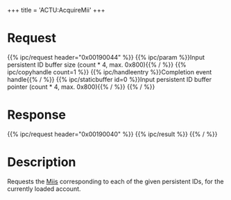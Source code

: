 +++
title = 'ACTU:AcquireMii'
+++

# Request

{{% ipc/request header="0x00190044" %}}
{{% ipc/param %}}Input persistent ID buffer size (count \* 4, max. 0x800){{% / %}}
{{% ipc/copyhandle count=1 %}}
{{% ipc/handleentry %}}Completion event handle{{% / %}}
{{% ipc/staticbuffer id=0 %}}Input persistent ID buffer pointer (count \* 4, max. 0x800){{% / %}}
{{% / %}}

# Response

{{% ipc/request header="0x00190040" %}}
{{% ipc/result %}}
{{% / %}}

# Description

Requests the [Miis](Mii#mii_format "wikilink") corresponding to each of the given persistent IDs, for the currently loaded account.
